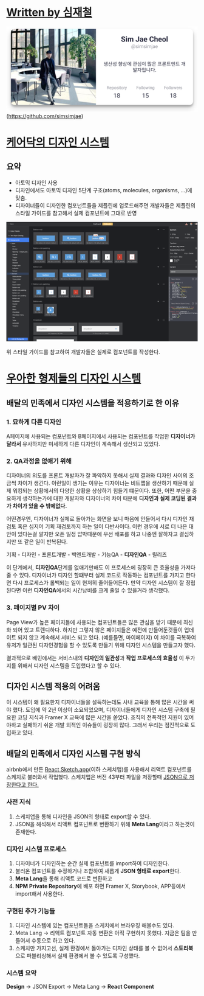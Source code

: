 # [ Written by 심재철](https://github.com/simsimjae)

![](../.gitbook/assets/simsimjae.png)(https://github.com/simsimjae)

# [케어닥의 디자인 시스템](https://brunch.co.kr/@fifthsage/4)

## 요약

- 아토믹 디자인 사용
- 디자인에서도 아토믹 디자인 5단계 구조(atoms, molecules, organisms, ...)에 맞춤.
- 디자이너들이 디자인한 컴포넌트들을 제플린에 업로드해주면 개발자들은 제플린의 스타일 가이드를 참고해서 실제 컴포넌트에 그대로 반영

![제플린의 스타일 가이드(자동으로 CSS를 만들어줌)](../.gitbook/assets/2020-09-03-16-10-02.png)

위 스타일 가이드를 참고하여 개발자들은 실제로 컴포넌트를 작성한다.

# [우아한 형제들의 디자인 시스템](https://velog.io/@velopert/%EC%9B%90%ED%8B%B0%EB%93%9C-%EC%9A%94%EC%A6%98-%ED%94%84%EB%A1%A0%ED%8A%B8%EC%97%94%EB%93%9C-%EA%B0%9C%EB%B0%9C-%EC%96%B4%EB%96%BB%EA%B2%8C-%ED%95%98%EC%A7%80-%EC%B0%B8%EA%B4%80-%ED%9B%84%EA%B8%B0#%EC%9A%B0%EC%95%84%ED%95%9C%ED%98%95%EC%A0%9C%EB%93%A4---%EB%94%94%EC%9E%90%EC%9D%B8-%EC%8B%9C%EC%8A%A4%ED%85%9C%EC%9C%BC%EB%A1%9C-%EA%B0%80%EB%8A%94-%EA%B8%B8)

## 배달의 민족에서 디자인 시스템을 적용하기로 한 이유

### 1. 묘하게 다른 디자인

A페이지에 사용되는 컴포넌트와 B페이지에서 사용되는 컴포넌트를 작업한 **디자이너가 달라서** 유사하지만 미세하게 다른 디자인이 계속해서 생산되고 있었다.

### 2. QA과정을 없애기 위해

디자이너의 의도를 프론트 개발자가 잘 파악하지 못해서 실제 결과와 디자인 사이의 조금씩 차이가 생긴다.
이런일이 생기는 이유는 디자이너는 비트맵을 생산하기 때문에 실제 워킹되는 상황에서의 다양한 상황을 상상하기 힘들기 떄문이다.
또한, 어떤 부분을 중요하게 생각하는가에 대한 개발자와 디자이너의 차이 때문에 **디자인과 실제 코딩된 결과가 차이가 있을 수 밖에없다.**

어떤경우엔, 디자이너가 실제로 돌아가는 화면을 보니 마음에 안들어서 다시 디자인 재검토 혹은 심지어 기획 재검토까지 하는 일이 다반사이다.
이런 경우에 서로 더 나은 대안이 있다는걸 알지만 오픈 일정 압박때문에 우선 배포를 하고 나중엔 잘하자고 결심하지만 또 같은 일이 반복된다.

기획 - 디자인 - 프론트개발 - 백엔드개발 - 기능QA - **디자인QA** - 릴리즈

이 단계에서, **디자인QA**단계를 없애기만해도 이 프로세스에 굉장히 큰 효율성을 가져다 줄 수 있다.
디자이너가 디자인 할떄부터 실제 코드로 작동하는 컴포넌트를 가지고 한다면 다시 프로세스가 롤백되는 일이 현저히 줄어들어든다.
만약 디자인 시스템이 잘 정립된다면 이런 **디자인QA**에서의 시간낭비를 크게 줄일 수 있을거라 생각했다.

### 3. 페이지별 PV 차이

Page View가 높은 페이지들에 사용되는 컴포넌트들은 많은 관심을 받기 때문에 최신화 되어 있고 트렌디하다. 하지만 그렇지 않은 페이지들은 예전에 만들어둔것들이 업데이트 되지 않고 계속해서 서비스 되고 있다. (예를들면, 마이페이지) 이 차이를 극복하여 유저가 일관된 디자인경험을 할 수 있도록 만들기 위해 디자인 시스템을 만들고자 했다.

결과적으로 배민에서는 서비스내의 **디자인의 일관성**과 **작업 프로세스의 효율성** 이 두가지를 위해서 디자인 시스템을 도입했다고 할 수 있다.

## 디자인 시스템 적용의 어려움

이 시스템이 왜 필요한지 디자이너들을 설득하는데도 사내 교육을 통해 많은 시간을 써야 했다.
도입에 약 2년 이상이 소요되었으며, 디자이너들에게 디자인 시스템 구축에 필요한 코딩 지식과 Framer X 교육에 많은 시간을 쏟았다.
조직의 전폭적인 지원이 있어야하고 실패하기 쉬운 개발 외적인 이슈들이 굉장히 많다. 그래서 우리는 점진적으로 도입하고 있다.

## 배달의 민족에서 디자인 시스템 구현 방식

airbnb에서 만든 [React Sketch.app](react-sketch-app.md)(이하 스케치앱)를 사용해서 리액트 컴포넌트를 스케치로 불러와서 작업했다.
스케치앱은 버전 43부터 파일을 저장할때 [JSON으로 저장한다고 한다.](https://developer.sketch.com/file-format/)

### 사전 지식

1. 스케치앱을 통해 디자인을 JSON의 형태로 export할 수 있다.
2. JSON을 해석해서 리액트 컴포넌트로 변환하기 위해 **Meta Lang**이라고 하는것이 존재한다.

### 디자인 시스템 프로세스

1. 디자이너가 디자인하는 순간 실제 컴포넌트를 import하여 디자인한다.
2. 불러온 컴포넌트를 수정하거나 조합하여 새롭게 **JSON 형태로 export**한다.
3. **Meta Lang**을 통해 리액트 코드로 변환하고
4. **NPM Private Repository**에 배포 하면 Framer X, Storybook, APP등에서 import해서 사용한다.

### 구현된 추가 기능들

1. 디자인 시스템에 있는 컴포넌트들을 스케치에서 브라우징 해볼수도 있다.
2. Meta Lang → 리액트 컴포넌트 자동 변환은 아직 구현하지 못했다. 지금은 팀을 만들어서 수동으로 하고 있다.
3. 스케치만 가지고선, 실제 환경에서 돌아가는 디자인 상태를 볼 수 없어서 **스토리북**으로 퍼블리싱해서 실제 환경에서 볼 수 있도록 구성했다.

### 시스템 요약

**Design** → JSON Export → Meta Lang → **React Component**
